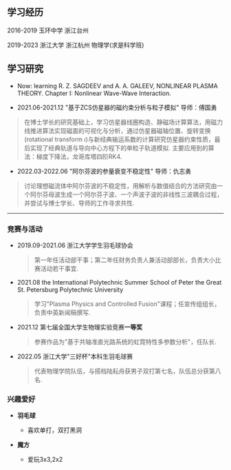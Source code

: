 
<!--You can use the [editor on GitHub](https://github.com/Kexun-S/skx.github.io/edit/gh-pages/index.md) to maintain and preview the content for your website in Markdown files.

Whenever you commit to this repository, GitHub Pages will run [Jekyll](https://jekyllrb.com/) to rebuild the pages in your site, from the content in your Markdown files.
-->

## 学习经历

2016-2019 玉环中学 浙江台州

2019-2023 浙江大学 浙江杭州 物理学(求是科学班)

## 学习研究

+ Now: learning R. Z. SAGDEEV and A. A. GALEEV, NONLINEAR PLASMA THEORY. Chapter I: Nonlinear Wave-Wave Interaction. 

+ 2021.06-2021.12 "基于ZCS仿星器的磁约束分析与粒子模拟"   导师：傅国勇
> 在博士学长的研究基础上，学习仿星器线圈构造、静磁场计算算法，用磁力线推进算法实现磁面的可视化与分析，通过仿星器磁轴位置、旋转变换(rotational transform $\iota$)与新经典输运系数的计算研究仿星器约束性质，最后实现了经典轨道与导向中心方程下的单粒子轨道模拟. 主要应用到的算法：梯度下降法，龙哥库塔四阶RK4.

+ 2022.03-2022.06 "阿尔芬波的参量衰变不稳定性"   导师：仇志勇
> 讨论理想磁流体中阿尔芬波的不稳定性，用解析与数值结合的方法研究由一个阿尔芬母波生成一个阿尔芬子波、一个声波子波的非线性三波耦合过程，并尝试与博士学长、导师的工作寻求共性.



***

### 竞赛与活动

+ 2019.09-2021.06 浙江大学学生羽毛球协会  
  > 第一年任活动部干事；第二年任财务负责人兼活动部部长，负责大小比赛活动若干事宜.

+ 2021.08 the International Polytechnic Summer School of Peter the Great St. Petersburg Polytechnic University  
  > 学习"Plasma Physics and Controlled Fusion"课程；任宣传组组长，负责中英新闻稿撰写.

+ 2021.12 第七届全国大学生物理实验竞赛**一等奖**  
  > 参赛作品为"基于共轴准直光路系统的虹霓特性多参数分析"，任队长.

+ 2022.05 浙江大学"三好杯"本科生羽毛球赛  
  > 代表物理学院队伍，与搭档陆耘舟获男子双打第七名，队伍总分获第八名.

### 兴趣爱好

+ **羽毛球**  
  - 喜欢单打，双打黑洞

+ **魔方**  
  - 爱玩3x3,2x2

<!--
```markdown
Syntax highlighted code block

# Header 1
## Header 2
### Header 3

- Bulleted
- List

1. Numbered
2. List

**Bold** and _Italic_ and `Code` text

[Link](url) and ![Image](src)
```
-->
<!--
For more details see [Basic writing and formatting syntax](https://docs.github.com/en/github/writing-on-github/getting-started-with-writing-and-formatting-on-github/basic-writing-and-formatting-syntax).

### Jekyll Themes

Your Pages site will use the layout and styles from the Jekyll theme you have selected in your [repository settings](https://github.com/Kexun-S/skx.github.io/settings/pages). The name of this theme is saved in the Jekyll `_config.yml` configuration file.

### Support or Contact

Having trouble with Pages? Check out our [documentation](https://docs.github.com/categories/github-pages-basics/) or [contact support](https://support.github.com/contact) and we’ll help you sort it out.
-->
